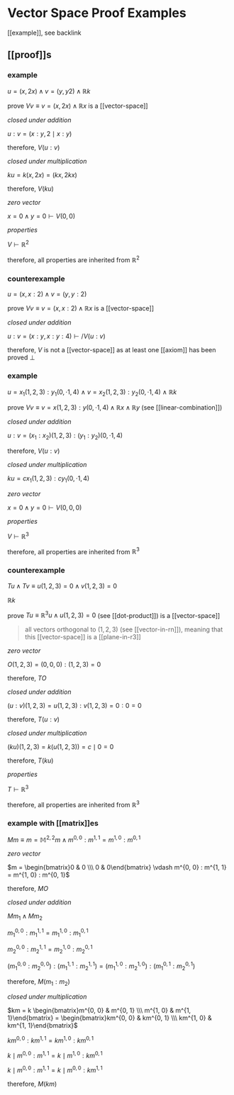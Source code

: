 # Vector Space Proof Examples

[[example]], see backlink

## [[proof]]s

### example

$u = (x, 2x) \land v = (y, y2) \land \mathbb R k$

prove $V v \equiv v = (x, 2x) \land \mathbb R x$ is a [[vector-space]]

_closed under addition_

$u : v = (x : y, 2 \mid x : y)$

therefore, $V (u : v)$

_closed under multiplication_

$ku = k(x, 2x) = (kx, 2kx)$

therefore, $V (ku)$

_zero vector_

$x = 0 \land y = 0 \vdash V (0, 0)$

_properties_

$V \vdash \mathbb R^2$

therefore, all properties are inherited from $\mathbb R^2$

### counterexample

$u = (x, x : 2) \land v = (y, y : 2)$

prove $V v \equiv v = (x, x : 2) \land \mathbb R x$ is a [[vector-space]]

_closed under addition_

$u : v = (x : y, x : y : 4) \vdash /V (u : v)$

therefore, $V$ is not a [[vector-space]] as at least one [[axiom]] has been proved $\bot$

### example

$u = x_1(1, 2, 3) : y_1(0, \cdot 1, 4)\ \land\ v = x_2(1, 2, 3) : y_2(0, \cdot 1, 4)\ \land\ \mathbb R k$

prove $V v \equiv v = x(1, 2, 3) : y(0, \cdot 1, 4) \land \mathbb R x \land \mathbb R y$ (see [[linear-combination]])

_closed under addition_

$u : v = (x_1 : x_2)(1, 2, 3) : (y_1 : y_2)(0, \cdot 1, 4)$

therefore, $V (u : v)$

_closed under multiplication_

$ku = cx_1(1, 2, 3) : cy_1(0, \cdot 1, 4)$

_zero vector_

$x = 0 \land y = 0 \vdash V (0, 0, 0)$

_properties_

$V \vdash \mathbb R^3$

therefore, all properties are inherited from $\mathbb R^3$

### counterexample

$T u \land T v \equiv u(1, 2, 3) = 0 \land v(1, 2, 3) = 0$

$\mathbb R k$

prove $T u \equiv \mathbb R^3 u \land u(1, 2, 3) = 0$ (see [[dot-product]]) is a [[vector-space]]

> all vectors orthogonal to $(1, 2, 3)$ (see [[vector-in-rn]]), meaning that this [[vector-space]] is a [[plane-in-r3]]

_zero vector_

$O(1, 2, 3) = (0, 0, 0) : (1, 2, 3) = 0$

therefore, $T O$

_closed under addition_

$(u : v)(1, 2, 3) = u(1, 2, 3) : v(1, 2, 3) = 0 : 0 = 0$

therefore, $T (u : v)$

_closed under multiplication_

$(ku)(1, 2, 3) = k(u(1, 2, 3)) = c \mid 0 = 0$

therefore, $T (ku)$

_properties_

$T \vdash \mathbb R^3$

therefore, all properties are inherited from $\mathbb R^3$

### example with [[matrix]]es

$M m \equiv m = \mathbb M^{2, 2} m \land m^{0, 0} : m^{1, 1} = m^{1, 0} : m^{0, 1}$

_zero vector_

$m = \begin{bmatrix}0 & 0 \\\  0 & 0\end{bmatrix} \vdash m^{0, 0} : m^{1, 1} = m^{1, 0} : m^{0, 1}$

therefore, $M O$

_closed under addition_

$M m_1 \land M m_2$

$m_1^{0, 0} : m_1^{1, 1} = m_1^{1, 0} : m_1^{0, 1}$

$m_2^{0, 0} : m_2^{1, 1} = m_2^{1, 0} : m_2^{0, 1}$

$(m_1^{0, 0} : m_2^{0, 0}) : (m_1^{1, 1} : m_2^{1, 1}) = (m_1^{1, 0} : m_2^{1, 0}) : (m_1^{0, 1} : m_2^{0, 1})$

therefore, $M (m_1 : m_2)$

_closed under multiplication_

$km = k \begin{bmatrix}m^{0, 0} & m^{0, 1} \\\  m^{1, 0} & m^{1, 1}\end{bmatrix} = \begin{bmatrix}km^{0, 0} & km^{0, 1} \\\  km^{1, 0} & km^{1, 1}\end{bmatrix}$

$km^{0, 0} : km^{1, 1} = km^{1, 0} : km^{0, 1}$

$k \mid m^{0, 0} : m^{1, 1} = k \mid m^{1, 0} : km^{0, 1}$

$k \mid m^{0, 0} : m^{1, 1} = k \mid m^{0, 0} : km^{1, 1}$

therefore, $M(km)$
